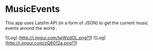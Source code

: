 # MusicEvents

This app uses Latsfm API (in a form of JSON) to get the current music events around the world .

![Log] (http://i.imgur.com/lwWzdOL.png?1)  ![Log] (http://i.imgur.com/zQ6012a.png?1)
